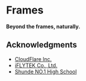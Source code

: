 # Frames

**Beyond the frames, naturally.**

## Acknowledgments

- [CloudFlare Inc.](https://www.cloudflare.com)
- [iFLYTEK Co., Ltd.](https://www.iflytek.com)
- [Shunde NO.1 High School](http://www.yeschool.net)
